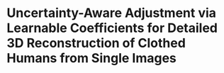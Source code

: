 # Uncertainty-Aware Adjustment via Learnable Coefficients for Detailed 3D Reconstruction of Clothed Humans from Single Images
